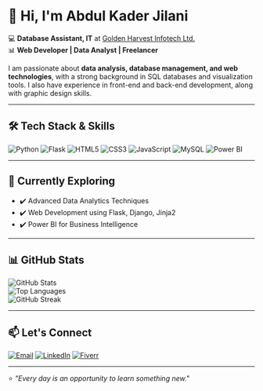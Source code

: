 # 👋 Hi, I'm Abdul Kader Jilani  

💻 **Database Assistant, IT** at [Golden Harvest Infotech Ltd.](https://www.ghitbd.com/)  
📊 **Web Developer | Data Analyst | Freelancer**  

I am passionate about **data analysis, database management, and web technologies**, with a strong background in SQL databases and visualization tools. I also have experience in front-end and back-end development, along with graphic design skills.

---

## 🛠️ Tech Stack & Skills

![Python](https://img.shields.io/badge/Python-3776AB?style=for-the-badge&logo=python&logoColor=white)
![Flask](https://img.shields.io/badge/Flask-000000?style=for-the-badge&logo=flask&logoColor=white)
![HTML5](https://img.shields.io/badge/HTML5-E34F26?style=for-the-badge&logo=html5&logoColor=white)
![CSS3](https://img.shields.io/badge/CSS3-1572B6?style=for-the-badge&logo=css3&logoColor=white)
![JavaScript](https://img.shields.io/badge/JavaScript-F7DF1E?style=for-the-badge&logo=javascript&logoColor=black)
![MySQL](https://img.shields.io/badge/MySQL-4479A1?style=for-the-badge&logo=mysql&logoColor=white)
![Power BI](https://img.shields.io/badge/PowerBI-F2C811?style=for-the-badge&logo=powerbi&logoColor=black)

---

## 🌱 Currently Exploring

- ✔️ Advanced Data Analytics Techniques  
- ✔️ Web Development using Flask, Django, Jinja2  
- ✔️ Power BI for Business Intelligence  

---

## 📊 GitHub Stats

![GitHub Stats](https://github-readme-stats.vercel.app/api?username=akjilani&show_icons=true&theme=radical)  
![Top Languages](https://github-readme-stats.vercel.app/api/top-langs/?username=akjilani&layout=compact&theme=radical)  
![GitHub Streak](https://streak-stats.demolab.com/?user=akjilani&theme=radical)


---

## 📫 Let's Connect

[![Email](https://img.shields.io/badge/Email-D14836?style=for-the-badge&logo=gmail&logoColor=white)](mailto:akjilani691995@gmail.com)
[![LinkedIn](https://img.shields.io/badge/LinkedIn-0077B5?style=for-the-badge&logo=linkedin&logoColor=white)](https://www.linkedin.com/in/abdul-kader-jilani-67b04a165/)
[![Fiverr](https://img.shields.io/badge/Fiverr-1DBF73?style=for-the-badge&logo=fiverr&logoColor=white)](https://www.fiverr.com/akjilani?public_mode=true)

---

⭐️ *"Every day is an opportunity to learn something new."*  
